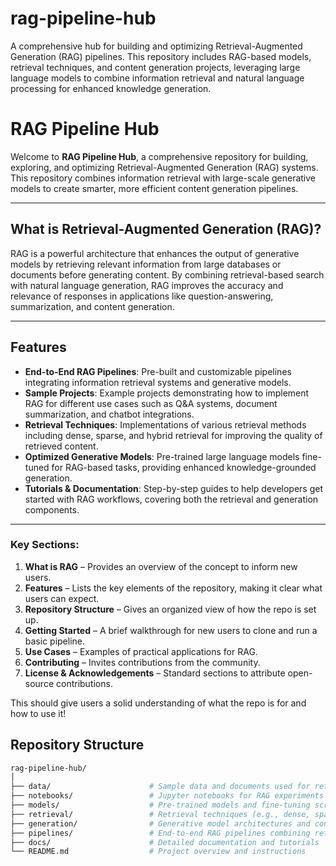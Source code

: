 # rag-pipeline-hub
A comprehensive hub for building and optimizing Retrieval-Augmented Generation (RAG) pipelines. This repository includes RAG-based models, retrieval techniques, and content generation projects, leveraging large language models to combine information retrieval and natural language processing for enhanced knowledge generation.


# RAG Pipeline Hub

Welcome to **RAG Pipeline Hub**, a comprehensive repository for building, exploring, and optimizing Retrieval-Augmented Generation (RAG) systems. This repository combines information retrieval with large-scale generative models to create smarter, more efficient content generation pipelines.

---

## What is Retrieval-Augmented Generation (RAG)?

RAG is a powerful architecture that enhances the output of generative models by retrieving relevant information from large databases or documents before generating content. By combining retrieval-based search with natural language generation, RAG improves the accuracy and relevance of responses in applications like question-answering, summarization, and content generation.

---

## Features

- **End-to-End RAG Pipelines**: Pre-built and customizable pipelines integrating information retrieval systems and generative models.
- **Sample Projects**: Example projects demonstrating how to implement RAG for different use cases such as Q&A systems, document summarization, and chatbot integrations.
- **Retrieval Techniques**: Implementations of various retrieval methods including dense, sparse, and hybrid retrieval for improving the quality of retrieved content.
- **Optimized Generative Models**: Pre-trained large language models fine-tuned for RAG-based tasks, providing enhanced knowledge-grounded generation.
- **Tutorials & Documentation**: Step-by-step guides to help developers get started with RAG workflows, covering both the retrieval and generation components.

---

### Key Sections:
1. **What is RAG** – Provides an overview of the concept to inform new users.
2. **Features** – Lists the key elements of the repository, making it clear what users can expect.
3. **Repository Structure** – Gives an organized view of how the repo is set up.
4. **Getting Started** – A brief walkthrough for new users to clone and run a basic pipeline.
5. **Use Cases** – Examples of practical applications for RAG.
6. **Contributing** – Invites contributions from the community.
7. **License & Acknowledgements** – Standard sections to attribute open-source contributions.

This should give users a solid understanding of what the repo is for and how to use it!


## Repository Structure

```bash
rag-pipeline-hub/
│
├── data/                      # Sample data and documents used for retrieval
├── notebooks/                 # Jupyter notebooks for RAG experiments and demos
├── models/                    # Pre-trained models and fine-tuning scripts
├── retrieval/                 # Retrieval techniques (e.g., dense, sparse, hybrid)
├── generation/                # Generative model architectures and configurations
├── pipelines/                 # End-to-end RAG pipelines combining retrieval and generation
├── docs/                      # Detailed documentation and tutorials
└── README.md                  # Project overview and instructions






